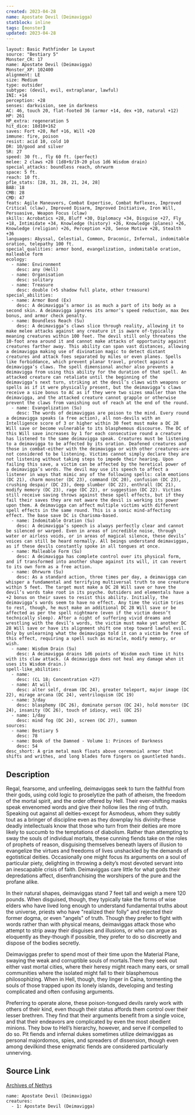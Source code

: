 ```yaml
---
created: 2023-04-28
name: Apostate Devil (Deimavigga)
statblock: inline
tags: [monster]
updated: 2023-04-28
---
```

```statblock
layout: Basic Pathfinder 1e Layout
source: "Bestiary 5"
Monster_CR: 17
name: Apostate Devil (Deimavigga)
Monster_XP: 102400
alignment: LE
size: Medium
type: outsider
subtype: (devil, evil, extraplanar, lawful)
INI: +14
perception: +28
senses: darkvision, see in darkness
AC: 46, touch 20, flat-footed 36 (armor +14, dex +10, natural +12)
HP: 261
HP_extra: regeneration 5
hit_dice: 18d10+162
saves: Fort +20, Ref +16, Will +20
immune: fire, poison
resist: acid 10, cold 10
DR: 10/good and silver
SR: 27
speed: 30 ft., fly 60 ft. (perfect)
melee: 2 claws +28 (1d8+9/19-20 plus 1d6 Wisdom drain)
special_attacks: boundless reach, ohrwurm
space: 5 ft.
reach: 10 ft.
pf1e_stats: [28, 31, 28, 21, 24, 28]
BAB: 18
CMB: 28
CMD: 47
feats: Agile Maneuvers, Combat Expertise, Combat Reflexes, Improved Critical (claw), Improved Disarm, Improved Initiative, Iron Will, Persuasive, Weapon Focus (claw)
skills: Acrobatics +28, Bluff +30, Diplomacy +34, Disguise +27, Fly +18, Intimidate +34, Knowledge (history) +26, Knowledge (planes) +26, Knowledge (religion) +26, Perception +28, Sense Motive +28, Stealth +36
languages: Abyssal, Celestial, Common, Draconic, Infernal, indomitable oration, telepathy 100 ft.
special_qualities: armor bond, evangelization, indomitable oration, malleable form
ecology:
  - name: Environment
    desc: any (Hell)
  - name: Organisation
    desc: solitary
  - name: Treasure
    desc: double (+5 shadow full plate, other treasure)
special_abilities:
  - name: Armor Bond (Ex)
    desc: A deimavigga’s armor is as much a part of its body as a second skin. A deimavigga ignores its armor’s speed reduction, max Dex bonus, and armor check penalty.
  - name: Boundless Reach (Su)
    desc: A deimavigga’s claws slice through reality, allowing it to make melee attacks against any creature it is aware of-typically meaning creatures within 100 feet. The devil still only threatens the 10-foot area around it and cannot make attacks of opportunity against creatures farther away. This ability can span vast distances, allowing a deimavigga making use of divination magic to detect distant creatures and attack foes separated by miles or even planes. Spells like forbiddance, which prevent planar travel, protect against a deimavigga’s claws. The spell dimensional anchor also prevents a deimavigga from using this ability for the duration of that spell. An attacked creature can retaliate until the beginning of the deimavigga’s next turn, striking at the devil’s claws with weapons or spells as if it were physically present, but the deimavigga’s claws receive a size bonus to AC as if they were two sizes smaller than the deimavigga, and the attacked creature cannot grapple or otherwise prevent the claws from vanishing out of reach at the end of the round.
  - name: Evangelization (Su)
    desc: The words of deimaviggas are poison to the mind. Every round a deimavigga speaks (a free action), all non-devils with an Intelligence score of 3 or higher within 30 feet must make a DC 28 Will save or become vulnerable to its blasphemous discourse. The DC of this Will save increases by 1 for each consecutive round a creature has listened to the same deimavigga speak. Creatures must be listening to a deimavigga to be affected by its oration. Deafened creatures and those in combat-either with the deimavigga or with other creatures-are not considered to be listening. Victims cannot simply declare they are not listening without taking steps to impede their hearing. Upon failing this save, a victim can be affected by the heretical power of a deimavigga’s words. The devil may use its speech to affect a listener in ways that mimic any of the following spells: calm emotions (DC 21), charm monster (DC 23), command (DC 20), confusion (DC 23), crushing despair (DC 23), deep slumber (DC 22), enthrall (DC 21), modify memory (DC 23), rage (DC 22), or suggestion (DC 22). Victims still receive saving throws against these spell effects, but if they fail their saves they are not aware the devil is working its power upon them. A deimavigga can affect multiple victims with different spell effects in the same round. This is a sonic mind-affecting effect. The base save DC is Charisma-based.
  - name: Indomitable Oration (Su)
    desc: A deimavigga’s speech is always perfectly clear and cannot be silenced or warped. Even in areas of incredible noise, through water or airless voids, or in areas of magical silence, these devils’ voices can still be heard normally. All beings understand deimaviggas, as if these devils constantly spoke in all tongues at once.
  - name: Malleable Form (Su)
    desc: A deimavigga has complete control over its physical form, and if transformed into another shape against its will, it can revert to its own form as a free action.
  - name: Ohrwurm (Su)
    desc: As a standard action, three times per day, a deimavigga can whisper a fundamental and terrifying multiversal truth to one creature within 5 feet. The target must make a DC 28 Will save or have the devil’s words take root in its psyche. Outsiders and elementals have a +2 bonus on their saves to resist this ability. Initially, the deimavigga’s words seem to have no effect. Any time the victim tries to rest, though, he must make an additional DC 28 Will save or be affected as per the spell nightmare (even if the victim doesn’t technically sleep). After a night of suffering vivid dreams and wrestling with the devil’s words, the victim must make yet another DC 28 Will save or have its alignment shift one step toward lawful evil. Only by unlearning what the deimavigga told it can a victim be free of this effect, requiring a spell such as miracle, modify memory, or wish.
  - name: Wisdom Drain (Su)
    desc: A deimavigga drains 1d6 points of Wisdom each time it hits with its claw attack. (A deimavigga does not heal any damage when it uses its Wisdom drain.)
spell-like_abilities:
  - name:
    desc: (CL 18; Concentration +27)
  - name: At will
    desc: alter self, dream (DC 24), greater teleport, major image (DC 22), mirage arcana (DC 24), ventriloquism (DC 19)
  - name: 3/day
    desc: blasphemy (DC 26), dominate person (DC 24), hold monster (DC 24), insanity (DC 26), touch of idiocy, veil (DC 25)
  - name: 1/day
    desc: mind fog (DC 24), screen (DC 27), summon
sources:
  - name: Bestiary 5
    desc: 78
  - name: Book of the Damned - Volume 1: Princes of Darkness
    desc: 54
desc_short: A grim metal mask floats above ceremonial armor that shifts and writhes, and long blades form fingers on gauntleted hands.
```
## Description
Regal, fearsome, and unfeeling, deimaviggas seek to turn the faithful from their gods, using cold logic to proselytize the path of atheism, the freedom of the mortal spirit, and the order offered by Hell. Their ever-shifting masks speak envenomed words and give their hollow lies the ring of truth. Speaking out against all deities-except for Asmodeus, whom they subtly tout as a bringer of discipline even as they downplay his divinity-these deadly intellectuals know that those who turn from their deities are more likely to succumb to the temptations of diabolism. Rather than attempting to sway the souls of individual mortals, these cunning fiends take on the roles of prophets of reason, disguising themselves beneath layers of illusion to evangelize the virtues and freedoms of lives unshackled by the demands of egotistical deities. Occasionally one might focus its arguments on a soul of particular piety, delighting in throwing a deity’s most devoted servant into an inescapable crisis of faith. Deimaviggas care little for what gods their depredations affect, disenfranchising the worshipers of the pure and the profane alike.

In their natural shapes, deimaviggas stand 7 feet tall and weigh a mere 120 pounds. When disguised, though, they typically take the forms of wise elders who have lived long enough to understand fundamental truths about the universe, priests who have "realized their folly" and rejected their former dogma, or even "angels" of truth. Though they prefer to fight with words rather than with physical means, deimaviggas attack those who attempt to strip away their disguises and illusions, or who can argue as eloquently as they-though if possible, they prefer to do so discreetly and dispose of the bodies secretly.

Deimaviggas prefer to spend most of their time upon the Material Plane, swaying the weak and corruptible souls of mortals.There they seek out either vast mortal cities, where their heresy might reach many ears, or small communities where the isolated might fall to their blasphemous philosophizing. When in Hell, though, they linger in Caina, tormenting the souls of those trapped upon its lonely islands, developing and testing complicated and often confusing arguments.

Preferring to operate alone, these poison-tongued devils rarely work with others of their kind, even though their status affords them control over their lesser brethren. They find that their arguments benefit from a single voice, and that their endeavors are complicated by even the most obedient minions. They bow to Hell’s hierarchy, however, and serve if compelled to do so. Pit fiends and infernal dukes sometimes utilize deimaviggas as personal majordomos, spies, and spreaders of dissension, though even among devilkind these enigmatic fiends are considered particularly unnerving.
## Source Link
[Archives of Nethys](https://aonprd.com/MonsterDisplay.aspx?ItemName=Apostate%20Devil%20(Deimavigga))
```encounter-table
name: Apostate Devil (Deimavigga)
creatures:
  - 1: Apostate Devil (Deimavigga)
```
